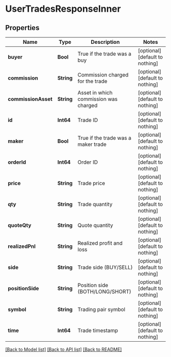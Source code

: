 # UserTradesResponseInner


## Properties
Name | Type | Description | Notes
------------ | ------------- | ------------- | -------------
**buyer** | **Bool** | True if the trade was a buy | [optional] [default to nothing]
**commission** | **String** | Commission charged for the trade | [optional] [default to nothing]
**commissionAsset** | **String** | Asset in which commission was charged | [optional] [default to nothing]
**id** | **Int64** | Trade ID | [optional] [default to nothing]
**maker** | **Bool** | True if the trade was a maker trade | [optional] [default to nothing]
**orderId** | **Int64** | Order ID | [optional] [default to nothing]
**price** | **String** | Trade price | [optional] [default to nothing]
**qty** | **String** | Trade quantity | [optional] [default to nothing]
**quoteQty** | **String** | Quote quantity | [optional] [default to nothing]
**realizedPnl** | **String** | Realized profit and loss | [optional] [default to nothing]
**side** | **String** | Trade side (BUY/SELL) | [optional] [default to nothing]
**positionSide** | **String** | Position side (BOTH/LONG/SHORT) | [optional] [default to nothing]
**symbol** | **String** | Trading pair symbol | [optional] [default to nothing]
**time** | **Int64** | Trade timestamp | [optional] [default to nothing]


[[Back to Model list]](../README.md#models) [[Back to API list]](../README.md#api-endpoints) [[Back to README]](../README.md)


